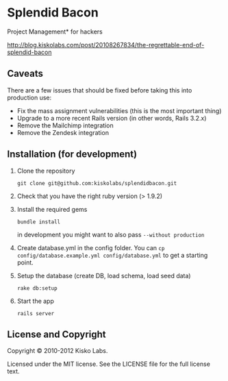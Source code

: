 # Splendid Bacon

Project Management* for hackers

<http://blog.kiskolabs.com/post/20108267834/the-regrettable-end-of-splendid-bacon>

## Caveats

There are a few issues that should be fixed before taking this into production use:

* Fix the mass assignment vulnerabilities (this is the most important thing)
* Upgrade to a more recent Rails version (in other words, Rails 3.2.x)
* Remove the Mailchimp integration
* Remove the Zendesk integration

## Installation (for development)

1. Clone the repository

    `git clone git@github.com:kiskolabs/splendidbacon.git`

2. Check that you have the right ruby version (> 1.9.2)

3. Install the required gems

    `bundle install`

    in development you might want to also pass `--without production`

4. Create database.yml in the config folder. You can `cp config/database.example.yml config/database.yml` to get a starting point.

5. Setup the database (create DB, load schema, load seed data)

    `rake db:setup`

6. Start the app

    `rails server`

## License and Copyright

Copyright © 2010-2012 Kisko Labs.

Licensed under the MIT license. See the LICENSE file for the full license text.
